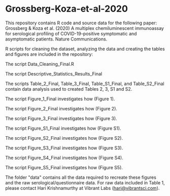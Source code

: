 # Grossberg-Koza-et-al-2020
This repository contains R code and source data for the following paper: Grossberg &amp; Koza et al. (2020) A multiplex chemiluminescent immunoassay for serological profiling of COVID-19-positive symptomatic and asymptomatic patients. Nature Communications. 

R scripts for cleaning the dataset, analyzing the data and creating the tables and figures are included in the repository:

The script Data_Cleaning_Final.R

The script Descriptive_Statistics_Results_Final

The scripts Table_2_Final, Table_3_Final, Table_S1_Final, and Table_S2_Final contain data analysis used to created Tables 2, 3, S1 and S2.

The script Figure_1_Final investigates how (Figure 1).

The script Figure_2_Final investigates how (Figure 2).

The script Figure_3_Final investigates how (Figure 3).

The script Figure_S1_Final investigates how (Figure S1).

The script Figure_S2_Final investigates how (Figure S2).

The script Figure_S3_Final investigates how (Figure S3).

The script Figure_S4_Final investigates how (Figure S4).

The script Figure_S5_Final investigates how (Figure S5).

The folder "data" contains all the data required to recreate these figures and the raw serological/questionnaire data. For raw data included in Table 1, please contact Hari Krishnamurthy at Vibrant Labs (hari@vibrantsci.com). 


